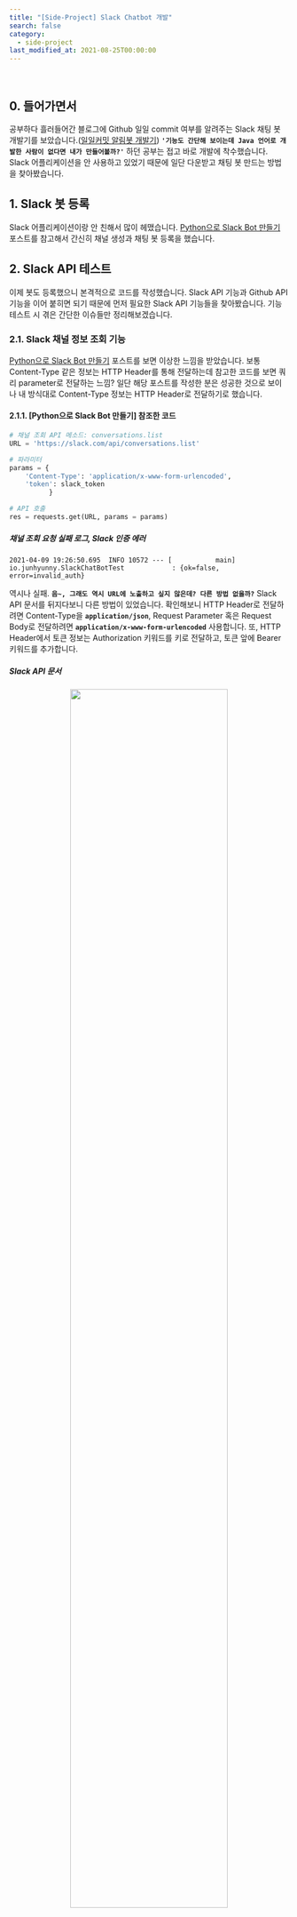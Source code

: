 ```yaml
---
title: "[Side-Project] Slack Chatbot 개발"
search: false
category:
  - side-project
last_modified_at: 2021-08-25T00:00:00
---
```


<br>

## 0. 들어가면서

공부하다 흘러들어간 블로그에 Github 일일 commit 여부를 알려주는 Slack 채팅 봇 개발기를 보았습니다.([일일커밋 알림봇 개발기][mingrammer-blogLink]) 
**`'기능도 간단해 보이는데 Java 언어로 개발한 사람이 없다면 내가 만들어볼까?'`** 
하던 공부는 접고 바로 개발에 착수했습니다. 
Slack 어플리케이션을 안 사용하고 있었기 때문에 일단 다운받고 채팅 봇 만드는 방법을 찾아봤습니다. 

## 1. Slack 봇 등록
Slack 어플리케이션이랑 안 친해서 많이 헤맸습니다. 
[Python으로 Slack Bot 만들기][python-slack-chatbot-blogLink] 포스트를 참고해서 간신히 채널 생성과 채팅 봇 등록을 했습니다. 

## 2. Slack API 테스트
이제 봇도 등록했으니 본격적으로 코드를 작성했습니다. 
Slack API 기능과 Github API 기능을 이어 붙히면 되기 때문에 먼저 필요한 Slack API 기능들을 찾아봤습니다. 
기능 테스트 시 겪은 간단한 이슈들만 정리해보겠습니다. 

### 2.1. Slack 채널 정보 조회 기능
[Python으로 Slack Bot 만들기][python-slack-chatbot-blogLink] 포스트를 보면 이상한 느낌을 받았습니다. 
보통 Content-Type 같은 정보는 HTTP Header를 통해 전달하는데 참고한 코드를 보면 쿼리 parameter로 전달하는 느낌? 
일단 해당 포스트를 작성한 분은 성공한 것으로 보이나 내 방식대로 Content-Type 정보는 HTTP Header로 전달하기로 했습니다.

#### 2.1.1. [Python으로 Slack Bot 만들기] 참조한 코드
```python
# 채널 조회 API 메소드: conversations.list
URL = 'https://slack.com/api/conversations.list'

# 파라미터
params = {
    'Content-Type': 'application/x-www-form-urlencoded',
    'token': slack_token
          }

# API 호출
res = requests.get(URL, params = params)
```

##### 채널 조회 요청 실패 로그, Slack 인증 에러
```
2021-04-09 19:26:50.695  INFO 10572 --- [           main] io.junhyunny.SlackChatBotTest            : {ok=false, error=invalid_auth}
```

역시나 실패. 
**`음~, 그래도 역시 URL에 노출하고 싶지 않은데? 다른 방법 없을까?`** 
Slack API 문서를 뒤지다보니 다른 방법이 있었습니다. 
확인해보니 HTTP Header로 전달하려면 Content-Type을 **`application/json`**, 
Request Parameter 혹은 Request Body로 전달하려면 **`application/x-www-form-urlencoded`** 사용합니다. 
또, HTTP Header에서 토큰 정보는 Authorization 키워드를 키로 전달하고, 토큰 앞에 Bearer 키워드를 추가합니다. 

##### Slack API 문서
<p align="center"><img src="/images/side-project-slack-chatbot-1.JPG" width="75%"></p>

### 2.1.2. Slack 채널 정보 조회 테스트 코드
```java
    @SuppressWarnings({ "rawtypes", "unchecked" })
    @Test
    void getChannel() {

        HttpHeaders headers = new HttpHeaders();
        headers.set("Content-Type", "application/json");
        headers.set("Authorization", "Bearer " + slackToken);

        HttpEntity<Map<String, Object>> entity = new HttpEntity<Map<String, Object>>(headers);

        RestTemplate restTemplate = new RestTemplate();
        List<Map<String, Object>> channels = (List) restTemplate.exchange("https://slack.com/api/conversations.list", HttpMethod.GET, entity, Map.class).getBody().get("channels");
        if(channels == null) {
            return;
        }

        for (Map<String, Object> channel : channels) {
            log.info(channel);
        }
    }
```

### 2.2. Slack 채널에 글 작성 기능
이제 채널에 글 작성을 위한 요청을 하는 코드를 작성합니다. 

#### 2.2.1. [Python으로 Slack Bot 만들기] 참조한 코드
```python
# 파라미터
data = {'Content-Type': 'application/x-www-form-urlencoded',
        'token': slack_token,
        'channel': channel_id, 
        'text': message,
        'reply_broadcast': 'True', 
        'thread_ts': ts
        } 

# 메시지 등록 API 메소드: chat.postMessage
URL = "https://slack.com/api/chat.postMessage"
res = requests.post(URL, data=data)
```

##### Warning 발견, warning=missing_charset
```
2021-04-09 19:54:17.638  INFO 8476 --- [           main] io.junhyunny.SlackChatBotTest            : result: {ok=true, ... warning=missing_charset, response_metadata={warnings=[missing_charset]}}
```

뭔지 모르겠지만 해결해야지 속이 시원할 것 같습니다. 
StackOverflow 답변을 보니 HTTP Header에 인코딩 타입을 안 넣어서 발생한 것으로 보입니다. 

##### StackOverflow 답변
<p align="center"><img src="/images/side-project-slack-chatbot-2.JPG" width="75%"></p>

#### 2.2.2. Slack 채널에 글 작성하기 테스트 코드
```java
    @SuppressWarnings({ "unchecked", "rawtypes" })
    @Test
    void postSomeMessage() {

        HttpHeaders headers = new HttpHeaders();
        headers.set("Content-Type", "application/json");
        headers.set("Authorization", "Bearer " + slackToken);

        HttpEntity<Map<String, Object>> entity = new HttpEntity<Map<String, Object>>(headers);

        RestTemplate restTemplate = new RestTemplate();

        Map<String, Object> response = restTemplate.exchange("https://slack.com/api/conversations.history?channel=C01TD73AZEF", HttpMethod.GET, entity, Map.class).getBody();
        List<Map<String, Object>> messages = (List) response.get("messages");
        if (messages == null || messages.isEmpty()) {
            return;
        }

        Map<String, Object> body = new HashMap<>();
        body.put("text", "Hello slack-chatbot");
        body.put("reply_broadcast", true);
        // body.put("thread_ts", messages.get(0).get("ts"));
        body.put("channel", "C01TD73AZEF");

        headers = new HttpHeaders();
        headers.set("Content-Type", "application/json");
        headers.set("Authorization", "Bearer " + slackToken);

        entity = new HttpEntity<Map<String, Object>>(body, headers);

        log.info("result: " + restTemplate.exchange("https://slack.com/api/chat.postMessage", HttpMethod.POST, entity, Map.class).getBody());
    }
```

##### Slack 채널에 글 작성하기 테스트 결과
<p align="center"><img src="/images/side-project-slack-chatbot-3.JPG" width="30%"></p>

## 3. Github API 테스트

### 3.1. pom.xml - 의존성 추가
Java 언어를 사용하는 개발자들은 주로 **`github-api`** 라이브러리를 이용하는 것으로 보입니다. 

```xml
<dependency>
    <groupId>org.kohsuke</groupId>
    <artifactId>github-api</artifactId>
</dependency>
```

해당 라이브러리에서 필요한 기능을 제공하지 않는 것 같아서 사용하지 않기로 했습니다. 
제가 필요한 기능은 간단합니다. 
특정 사용자의 repository 정보들과 해당 repository에 오늘 push 한 이력이 있는지만 확인하면 되기 때문에 Github API 문서를 찾아봤습니다. 
딱 원하는 기능을 발견했습니다. 
각 repository 별로 마지막 push 시간까지 알려주기 때문에 해당 API를 사용하기로 결정했습니다.

##### Github API
<p align="center"><img src="/images/side-project-slack-chatbot-4.JPG" width="75%"></p>

### 3.2. 사용자 Github repository push 이력 확인
```java
    @SuppressWarnings({ "unchecked" })
    @Test
    void test() throws IOException {

        HttpHeaders headers = new HttpHeaders();
        headers.set("Content-Type", "application/json");

        HttpEntity<Map<String, Object>> entity = new HttpEntity<Map<String, Object>>(headers);

        RestTemplate restTemplate = new RestTemplate();
        List<Map<String, Object>> repoList = restTemplate.exchange("https://api.github.com/users/junhyunny/repos", HttpMethod.GET, entity, List.class).getBody();
        for (Map<String, Object> repo : repoList) {
            log.info("repo url: " + repo.get("name"));
            log.info("pushed_at: " + repo.get("pushed_at"));
            String time = (String) repo.get("pushed_at");
            time = time.replace("T", " ");
            time = time.replace("Z", "");
            log.info(Timestamp.valueOf(time));
        }
    }
```

## 4. AWS Lambda 어플리케이션 등록하기
AWS는 사용해본 적이 없어서 이 작업을 하는데 제일 시간이 오래 걸렸습니다. 
[일일커밋 알림봇 개발기][mingrammer-blogLink] 포스트를 보면 특정 시간부터 트리거를 통해 어플리케이션을 동작시키는 기능인 것으로 추정됩니다. 
일단 AWS Lambda 기능이 무엇인지 찾아보고 Java 어플리케이션을 올리는 방법을 알아봤습니다. 

Java Application의 경우 아래와 같은 과정이 필요한데 API 문서를 읽어보면 쉽게 이해할 수 있습니다.
1. [RequestStreamHandler 인터페이스 구현 클래스 작성하기][java-handler-link]
1. [.zip(혹은 .jar) 파일로 배포하기][java-deploy-link]

위 과정을 걸쳐서 배포에 필요한 .jar 파일을 만들었으면 이제 Lamda 어플리케이션을 등록해보겠습니다. 
Lambda 어플리케이션과 주기적으로 어플리케이션을 동작시켜주는 EventBridge(CloudWatch Events) 트리거를 등록합니다. 

##### Slack Chatbot AWS Lambda 구성
<p align="center"><img src="/images/side-project-slack-chatbot-5.JPG"></p>

### 4.1. Lambda 어플리케이션 등록
빌드 .jar를 올려주고 RequestStreamHandler 인터페이스를 구현한 클래스를 등록합니다. 

##### .jar 파일 업로드 및 RequestStreamHandler 인터페이스 구현 클래스 등록
<p align="center"><img src="/images/side-project-slack-chatbot-6.JPG"></p>

### 4.2. Event Trigger 주기 설정 및 요청 parameter 등록
프로그램에 repository 사용자 정보, Slack token 정보, Slack Channel 정보가 코드에 하드 코딩되어 있으면 
불필요한 정보가 노출되기 때문에 아래와 같은 요청 parameter로 전달하기로 했습니다. 
EventBridge(CloudWatch Events) 설정에 들어가면 주기 설정과 parameter를 등록할 수 있는 Console 화면이 존재합니다. 
해당 화면에서 주기와 요청 parameter를 등록합니다. 

##### AWS Lambda 요청 parameter
```json
{
  "owner": "your github repository user name",
  "slackToken": "your slack token",
  "channelName": "your slack channel"
}
```

##### EventBridge 설정 편집 화면 이동
<p align="center"><img src="/images/side-project-slack-chatbot-7.JPG"></p>

##### Event Trigger 주기 설정
<p align="center"><img src="/images/side-project-slack-chatbot-8.JPG" width="75%"></p>

##### Event Trigger 요청 parameter 등록
<p align="center"><img src="/images/side-project-slack-chatbot-9.JPG" width="75%"></p>

## 5. Slack Chatbot 배포 후 확인
내 Slack Chatbot은 오후 6시 59분부터 1시간 간격으로 11시 59분까지 Github repository에 push 이력이 없으면 commit 하라는 메세지를 전달합니다. 
일부러 push 하지 않고 commit 독촉 메세지가 오기를 기다려봤습니다. 
과연... 결과는?

##### Message from Slack Chatbot
<div align="center">
  <img src="/images/side-project-slack-chatbot-10.JPG" width="30%">
  <img src="/images/side-project-slack-chatbot-11.JPG" width="30%">
</div>

정상적으로 동작합니다. 앞으로 공부하라는 메세지를 받을 일만 남았습니다.
간단한 chatbot 개발기를 작성해봤는데 개발하는 시간보다 개발한 내용들을 정리하는게 더 시간이 오래 걸렸습니다. 
정리하는 일이 귀찮기는 하지만 정리해놓으면 나중에 필요한 날이 올 것이라 믿습니다. 
공부나 일을 하다가 필요한 기능이 생기면 자동화 할 방법이 있는지 궁리해보면서 이런 프로그램 개발기들을 하나씩 늘려가야겠습니다. 

#### TEST CODE REPOSITORY
- <https://github.com/Junhyunny/slack-chatbot>

#### REFERENCE
- <https://mingrammer.com/dev-commit-alarm-bot/>
- <https://wooiljeong.github.io/python/slack-bot/>
- <https://api.slack.com/legacy/oauth#authenticating-users-with-oauth__using-access-tokens>
- <https://stackoverflow.com/questions/63550032/slackbot-openmodal-error-missing-charset>
- <https://docs.github.com/en/rest/reference/repos#list-repositories-for-a-user>
- <https://docs.aws.amazon.com/lambda/latest/dg/java-handler.html>
- <https://docs.aws.amazon.com/lambda/latest/dg/java-package.html>

[mingrammer-blogLink]: https://mingrammer.com/dev-commit-alarm-bot/
[python-slack-chatbot-blogLink]: https://wooiljeong.github.io/python/slack-bot/
[java-handler-link]: https://docs.aws.amazon.com/lambda/latest/dg/java-handler.html
[java-deploy-link]: https://docs.aws.amazon.com/lambda/latest/dg/java-package.html